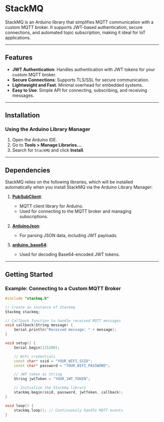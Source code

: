 # StackMQ

StackMQ is an Arduino library that simplifies MQTT communication with a custom MQTT broker. It supports JWT-based authentication, secure connections, and automated topic subscription, making it ideal for IoT applications.

---

## Features

- **JWT Authentication**: Handles authentication with JWT tokens for your custom MQTT broker.
- **Secure Connections**: Supports TLS/SSL for secure communication.
- **Lightweight and Fast**: Minimal overhead for embedded systems.
- **Easy to Use**: Simple API for connecting, subscribing, and receiving messages.

---

## Installation

### Using the Arduino Library Manager
1. Open the Arduino IDE.
2. Go to **Tools > Manage Libraries...**.
3. Search for `StackMQ` and click **Install**.

---

## Dependencies

StackMQ relies on the following libraries, which will be installed automatically when you install StackMQ via the Arduino Library Manager:

1. **[PubSubClient](https://github.com/knolleary/pubsubclient)**:
    - MQTT client library for Arduino.
    - Used for connecting to the MQTT broker and managing subscriptions.

2. **[ArduinoJson](https://github.com/bblanchon/ArduinoJson)**:
    - For parsing JSON data, including JWT payloads.

3. **[arduino_base64](https://github.com/dojyorin/arduino_base64)**:
    - Used for decoding Base64-encoded JWT tokens.

---

## Getting Started

### Example: Connecting to a Custom MQTT Broker

```cpp
#include "stackmq.h"

// Create an instance of Stackmq
Stackmq stackmq;

// Callback function to handle received MQTT messages
void callback(String message) {
    Serial.println("Received message: " + message);
}

void setup() {
    Serial.begin(115200);

    // WiFi credentials
    const char* ssid = "YOUR_WIFI_SSID";
    const char* password = "YOUR_WIFI_PASSWORD";

    // JWT token as String
    String jwtToken = "YOUR_JWT_TOKEN";

    // Initialize the Stackmq library
    stackmq.begin(ssid, password, jwtToken, callback);
}

void loop() {
    stackmq.loop(); // Continuously handle MQTT events
}
